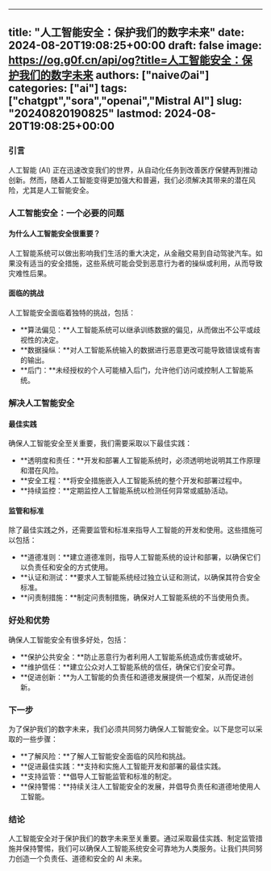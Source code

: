 
---
title: "人工智能安全：保护我们的数字未来"
date: 2024-08-20T19:08:25+00:00
draft: false
image: https://og.g0f.cn/api/og?title=人工智能安全：保护我们的数字未来
authors: ["naiveのai"]
categories: ["ai"]
tags: ["chatgpt","sora","openai","Mistral AI"]
slug: "20240820190825"
lastmod: 2024-08-20T19:08:25+00:00
---
### 引言

人工智能 (AI) 正在迅速改变我们的世界，从自动化任务到改善医疗保健再到推动创新。然而，随着人工智能变得更加强大和普遍，我们必须解决其带来的潜在风险，尤其是人工智能安全。

### 人工智能安全：一个必要的问题

#### 为什么人工智能安全很重要？

人工智能系统可以做出影响我们生活的重大决定，从金融交易到自动驾驶汽车。如果没有适当的安全措施，这些系统可能会受到恶意行为者的操纵或利用，从而导致灾难性后果。

#### 面临的挑战

人工智能安全面临着独特的挑战，包括：

- **算法偏见：**人工智能系统可以继承训练数据的偏见，从而做出不公平或歧视性的决定。
- **数据操纵：**对人工智能系统输入的数据进行恶意更改可能导致错误或有害的输出。
- **后门：**未经授权的个人可能植入后门，允许他们访问或控制人工智能系统。

### 解决人工智能安全

#### 最佳实践

确保人工智能安全至关重要，我们需要采取以下最佳实践：

- **透明度和责任：**开发和部署人工智能系统时，必须透明地说明其工作原理和潜在风险。
- **安全工程：**将安全措施嵌入人工智能系统的整个开发和部署过程中。
- **持续监控：**定期监控人工智能系统以检测任何异常或威胁活动。

#### 监管和标准

除了最佳实践之外，还需要监管和标准来指导人工智能的开发和使用。这些措施可以包括：

- **道德准则：**建立道德准则，指导人工智能系统的设计和部署，以确保它们以负责任和安全的方式使用。
- **认证和测试：**要求人工智能系统经过独立认证和测试，以确保其符合安全标准。
- **问责制措施：**制定问责制措施，确保对人工智能系统的不当使用负责。

### 好处和优势

确保人工智能安全有很多好处，包括：

- **保护公共安全：**防止恶意行为者利用人工智能系统造成伤害或破坏。
- **维护信任：**建立公众对人工智能系统的信任，确保它们安全可靠。
- **促进创新：**为人工智能的负责任和道德发展提供一个框架，从而促进创新。

### 下一步

为了保护我们的数字未来，我们必须共同努力确保人工智能安全。以下是您可以采取的一些步骤：

- **了解风险：**了解人工智能安全面临的风险和挑战。
- **促进最佳实践：**支持和实施人工智能开发和部署的最佳实践。
- **支持监管：**倡导人工智能监管和标准的制定。
- **保持警惕：**持续关注人工智能安全的发展，并倡导负责任和道德地使用人工智能。

### 结论

人工智能安全对于保护我们的数字未来至关重要。通过采取最佳实践、制定监管措施并保持警惕，我们可以确保人工智能系统安全可靠地为人类服务。让我们共同努力创造一个负责任、道德和安全的 AI 未来。